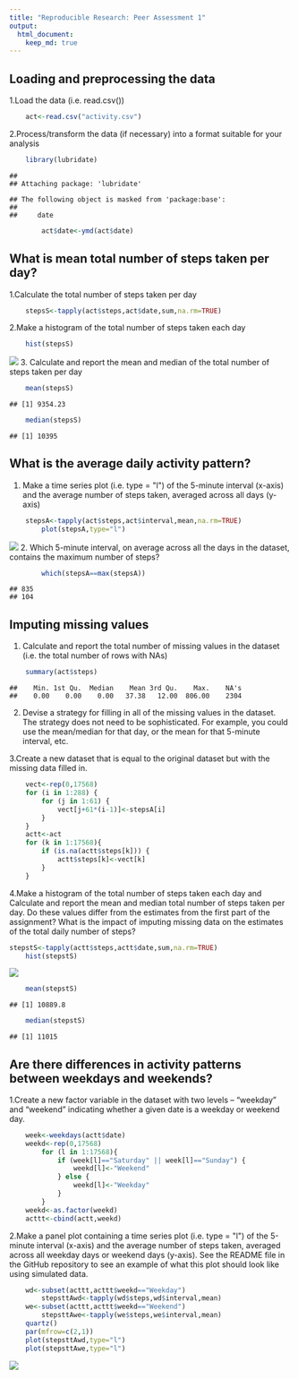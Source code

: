 ```yaml
---
title: "Reproducible Research: Peer Assessment 1"
output: 
  html_document:
    keep_md: true
---
```



## Loading and preprocessing the data
1.Load the data (i.e. read.csv())  

```r
	act<-read.csv("activity.csv")
```
2.Process/transform the data (if necessary) into a format suitable for your analysis  

```r
	library(lubridate)
```

```
## 
## Attaching package: 'lubridate'
```

```
## The following object is masked from 'package:base':
## 
##     date
```

```r
		act$date<-ymd(act$date)
```
## What is mean total number of steps taken per day?
1.Calculate the total number of steps taken per day  

```r
	stepsS<-tapply(act$steps,act$date,sum,na.rm=TRUE)
```
2.Make a histogram of the total number of steps taken each day  

```r
	hist(stepsS)
```

![](PA1_template_files/figure-html/unnamed-chunk-4-1.png)<!-- -->
3. Calculate and report the mean and median of the total number of steps taken per day  

```r
	mean(stepsS)
```

```
## [1] 9354.23
```

```r
	median(stepsS)
```

```
## [1] 10395
```
## What is the average daily activity pattern?
1. Make a time series plot (i.e. type = "l") of the 5-minute interval (x-axis) and the average number of steps taken, averaged across all days (y-axis)  

```r
	stepsA<-tapply(act$steps,act$interval,mean,na.rm=TRUE)
		plot(stepsA,type="l")
```

![](PA1_template_files/figure-html/unnamed-chunk-6-1.png)<!-- -->
2. Which 5-minute interval, on average across all the days in the dataset, contains the maximum number of steps?  

```r
		which(stepsA==max(stepsA))
```

```
## 835 
## 104
```
## Imputing missing values
1. Calculate and report the total number of missing values in the dataset (i.e. the total number of rows with NAs)

```r
	summary(act$steps)
```

```
##    Min. 1st Qu.  Median    Mean 3rd Qu.    Max.    NA's 
##    0.00    0.00    0.00   37.38   12.00  806.00    2304
```
2. Devise a strategy for filling in all of the missing values in the dataset. The strategy does not need to be sophisticated. For example, you could use the mean/median for that day, or the mean for that 5-minute interval, etc.
	
3.Create a new dataset that is equal to the original dataset but with the missing data filled in.  

```r
	vect<-rep(0,17568)
	for (i in 1:288) {
		for (j in 1:61) {
			vect[j+61*(i-1)]<-stepsA[i]
		}
	}
	actt<-act
	for (k in 1:17568){
		if (is.na(actt$steps[k])) {
			actt$steps[k]<-vect[k]
		}
	}
```
4.Make a histogram of the total number of steps taken each day and Calculate and report the mean and median total number of steps taken per day. Do these values differ from the estimates from the first part of the assignment? What is the impact of imputing missing data on the estimates of the total daily number of steps?  

```r
stepstS<-tapply(actt$steps,actt$date,sum,na.rm=TRUE)
	hist(stepstS)
```

![](PA1_template_files/figure-html/unnamed-chunk-10-1.png)<!-- -->

```r
	mean(stepstS)
```

```
## [1] 10889.8
```

```r
	median(stepstS)
```

```
## [1] 11015
```
## Are there differences in activity patterns between weekdays and weekends?
1.Create a new factor variable in the dataset with two levels – “weekday” and “weekend” indicating whether a given date is a weekday or weekend day.  

```r
	week<-weekdays(actt$date)
	weekd<-rep(0,17568)
		for (l in 1:17568){
			if (week[l]=="Saturday" || week[l]=="Sunday") {
				weekd[l]<-"Weekend"
			} else {
				weekd[l]<-"Weekday"
			}
		}
	weekd<-as.factor(weekd)		
	acttt<-cbind(actt,weekd)
```
2.Make a panel plot containing a time series plot (i.e. type = "l") of the 5-minute interval (x-axis) and the average number of steps taken, averaged across all weekday days or weekend days (y-axis). See the README file in the GitHub repository to see an example of what this plot should look like using simulated data.  

```r
	wd<-subset(acttt,acttt$weekd=="Weekday")
		stepsttAwd<-tapply(wd$steps,wd$interval,mean)
	we<-subset(acttt,acttt$weekd=="Weekend")
		stepsttAwe<-tapply(we$steps,we$interval,mean)
	quartz()
	par(mfrow=c(2,1))
	plot(stepsttAwd,type="l")
	plot(stepsttAwe,type="l")
```

![](PA1_template_files/figure-html/unnamed-chunk-12-1.png)<!-- -->
